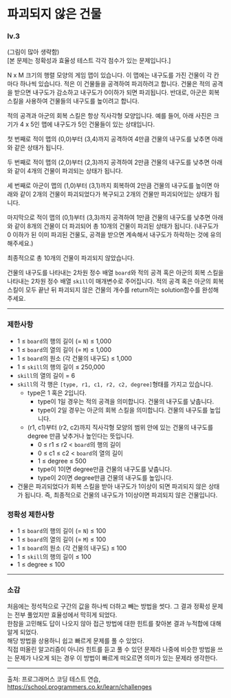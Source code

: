 # 파괴되지 않은 건물
### lv.3
(그림이 많아 생략함)   
[본 문제는 정확성과 효율성 테스트 각각 점수가 있는 문제입니다.]

N x M 크기의 행렬 모양의 게임 맵이 있습니다. 이 맵에는 내구도를 가진 건물이 각 칸마다 하나씩 있습니다. 적은 이 건물들을 공격하여 파괴하려고 합니다. 건물은 적의 공격을 받으면 내구도가 감소하고 내구도가 0이하가 되면 파괴됩니다. 반대로, 아군은 회복 스킬을 사용하여 건물들의 내구도를 높이려고 합니다.

적의 공격과 아군의 회복 스킬은 항상 직사각형 모양입니다.
예를 들어, 아래 사진은 크기가 4 x 5인 맵에 내구도가 5인 건물들이 있는 상태입니다.

첫 번째로 적이 맵의 (0,0)부터 (3,4)까지 공격하여 4만큼 건물의 내구도를 낮추면 아래와 같은 상태가 됩니다.

두 번째로 적이 맵의 (2,0)부터 (2,3)까지 공격하여 2만큼 건물의 내구도를 낮추면 아래와 같이 4개의 건물이 파괴되는 상태가 됩니다.

세 번째로 아군이 맵의 (1,0)부터 (3,1)까지 회복하여 2만큼 건물의 내구도를 높이면 아래와 같이 2개의 건물이 파괴되었다가 복구되고 2개의 건물만 파괴되어있는 상태가 됩니다.

마지막으로 적이 맵의 (0,1)부터 (3,3)까지 공격하여 1만큼 건물의 내구도를 낮추면 아래와 같이 8개의 건물이 더 파괴되어 총 10개의 건물이 파괴된 상태가 됩니다. (내구도가 0 이하가 된 이미 파괴된 건물도, 공격을 받으면 계속해서 내구도가 하락하는 것에 유의해주세요.)



최종적으로 총 10개의 건물이 파괴되지 않았습니다.

건물의 내구도를 나타내는 2차원 정수 배열 `board`와 적의 공격 혹은 아군의 회복 스킬을 나타내는 2차원 정수 배열 `skill`이 매개변수로 주어집니다. 적의 공격 혹은 아군의 회복 스킬이 모두 끝난 뒤 파괴되지 않은 건물의 개수를 return하는 solution함수를 완성해 주세요.
- - -
### 제한사항
* 1 ≤ `board`의 행의 길이 (= `N`) ≤ 1,000
* 1 ≤ `board`의 열의 길이 (= `M`) ≤ 1,000
* 1 ≤ `board`의 원소 (각 건물의 내구도) ≤ 1,000
* 1 ≤ `skill`의 행의 길이 ≤ 250,000
* `skill`의 열의 길이 = 6
* `skill`의 각 행은 `[type, r1, c1, r2, c2, degree]`형태를 가지고 있습니다.
  * type은 1 혹은 2입니다.
    * type이 1일 경우는 적의 공격을 의미합니다. 건물의 내구도를 낮춥니다.
    * type이 2일 경우는 아군의 회복 스킬을 의미합니다. 건물의 내구도를 높입니다.
  * (r1, c1)부터 (r2, c2)까지 직사각형 모양의 범위 안에 있는 건물의 내구도를 degree 만큼 낮추거나 높인다는 뜻입니다.
    * 0 ≤ r1 ≤ r2 < `board`의 행의 길이
    * 0 ≤ c1 ≤ c2 < `board`의 열의 길이
    * 1 ≤ degree ≤ 500
    * type이 1이면 degree만큼 건물의 내구도를 낮춥니다.
    * type이 2이면 degree만큼 건물의 내구도를 높입니다.
* 건물은 파괴되었다가 회복 스킬을 받아 내구도가 1이상이 되면 파괴되지 않은 상태가 됩니다. 즉, 최종적으로 건물의 내구도가 1이상이면 파괴되지 않은 건물입니다.   
### 정확성 제한사항
* 1 ≤ `board`의 행의 길이 (= `N`) ≤ 100
* 1 ≤ `board`의 열의 길이 (= `M`) ≤ 100
* 1 ≤ `board`의 원소 (각 건물의 내구도) ≤ 100
* 1 ≤ `skill`의 행의 길이 ≤ 100
* 1 ≤ degree ≤ 100
- - - 
### 소감
처음에는 정석적으로 구간의 값을 하나씩 더하고 빼는 방법을 썻다. 그 결과 정확성 문제는 전부 풀었지만 효율성에서 막히게 되었다.   
한참을 고민해도 답이 나오지 않아 접근 방법에 대한 힌트를 찾아본 결과 누적합에 대해 알게 되었다.   
해당 방법을 상용하니 쉽고 빠르게 문제를 풀 수 있었다.   
직접 떠올린 알고리즘이 아니라 힌트를 듣고 풀 수 있던 문제라 나중에 비슷한 방법을 쓰는 문제가 나오게 되는 경우 이 방법이 빠르게 떠오르면 의미가 있는 문제라 생각한다.
- - -
출처: 프로그래머스 코딩 테스트 연습, https://school.programmers.co.kr/learn/challenges
